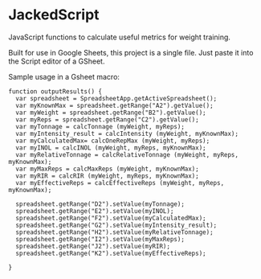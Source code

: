 # JackedScript
JavaScript functions to calculate useful metrics for weight training. 

Built for use in Google Sheets, this project is a single file. Just paste it into the Script editor of a GSheet. 

Sample usage in a Gsheet macro:
```
function outputResults() {
  var spreadsheet = SpreadsheetApp.getActiveSpreadsheet();
  var myKnownMax = spreadsheet.getRange("A2").getValue();
  var myWeight = spreadsheet.getRange("B2").getValue();
  var myReps = spreadsheet.getRange("C2").getValue();
  var myTonnage = calcTonnage (myWeight, myReps);
  var myIntensity_result = calcIntensity (myWeight, myKnownMax);
  var myCalculatedMax= calcOneRepMax (myWeight, myReps);
  var myINOL = calcINOL (myWeight, myReps, myKnownMax);
  var myRelativeTonnage = calcRelativeTonnage (myWeight, myReps, myKnownMax);
  var myMaxReps = calcMaxReps (myWeight, myKnownMax);
  var myRIR = calcRIR (myWeight, myReps, myKnownMax);
  var myEffectiveReps = calcEffectiveReps (myWeight, myReps, myKnownMax);
  
  spreadsheet.getRange("D2").setValue(myTonnage);
  spreadsheet.getRange("E2").setValue(myINOL);
  spreadsheet.getRange("F2").setValue(myCalculatedMax);
  spreadsheet.getRange("G2").setValue(myIntensity_result);
  spreadsheet.getRange("H2").setValue(myRelativeTonnage);
  spreadsheet.getRange("I2").setValue(myMaxReps);
  spreadsheet.getRange("J2").setValue(myRIR);
  spreadsheet.getRange("K2").setValue(myEffectiveReps);

}
```
